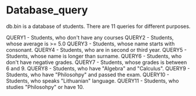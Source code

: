 # Database_query

db.bin is a database of students.
There are 11 queries for different purposes.

QUERY1 - Students, who don't have any courses
QUERY2 - Students, whose average is >= 5.0
QUERY3 - Students, whose name starts with consonant.
QUERY4 - Students, who are in second or third year.
QUERY5 - Students, whose name is longer than surname.
QUERY6 - Students, who don't have negative grades.
QUERY7 - Students, whose grades is between 6 and 9.
QUERY8 - Students, who have "Algebra" and "Calculus".
QUERY9 - Students, who have "Philosohpy" and passed the exam.
QUERY10 - Students, who speaks "Lithuanian" language.
QUERY11 - Students, who studies "Philosohpy" or have 10.
